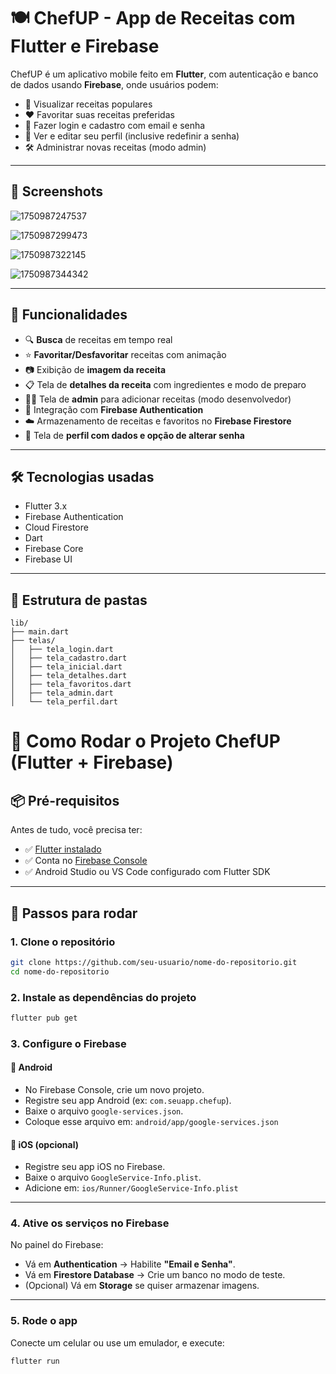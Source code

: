 # 🍽️ ChefUP - App de Receitas com Flutter e Firebase

ChefUP é um aplicativo mobile feito em **Flutter**, com autenticação e banco de dados usando **Firebase**, onde usuários podem:

- 📖 Visualizar receitas populares
- ❤️ Favoritar suas receitas preferidas
- 🔐 Fazer login e cadastro com email e senha
- 👤 Ver e editar seu perfil (inclusive redefinir a senha)
- 🛠️ Administrar novas receitas (modo admin)

---

## 📱 Screenshots

![1750987247537](image/README/1750987247537.png)

![1750987299473](image/README/1750987299473.png)

![1750987322145](image/README/1750987322145.png)

![1750987344342](image/README/1750987344342.png)

---

## 🚀 Funcionalidades

- 🔍 **Busca** de receitas em tempo real
- ⭐ **Favoritar/Desfavoritar** receitas com animação
- 📷 Exibição de **imagem da receita**
- 📋 Tela de **detalhes da receita** com ingredientes e modo de preparo
- 🧑‍🍳 Tela de **admin** para adicionar receitas (modo desenvolvedor)
- 🔐 Integração com **Firebase Authentication**
- ☁️ Armazenamento de receitas e favoritos no **Firebase Firestore**
- 👤 Tela de **perfil com dados e opção de alterar senha**

---

## 🛠️ Tecnologias usadas

- Flutter 3.x
- Firebase Authentication
- Cloud Firestore
- Dart
- Firebase Core
- Firebase UI

---

## 🧪 Estrutura de pastas

```plaintext
lib/
├── main.dart
├── telas/
│   ├── tela_login.dart
│   ├── tela_cadastro.dart
│   ├── tela_inicial.dart
│   ├── tela_detalhes.dart
│   ├── tela_favoritos.dart
│   ├── tela_admin.dart
│   └── tela_perfil.dart
```


# 🚀 Como Rodar o Projeto ChefUP (Flutter + Firebase)

## 📦 Pré-requisitos

Antes de tudo, você precisa ter:

- ✅ [Flutter instalado](https://docs.flutter.dev/get-started/install)
- ✅ Conta no [Firebase Console](https://console.firebase.google.com/)
- ✅ Android Studio ou VS Code configurado com Flutter SDK

---

## 🔧 Passos para rodar

### 1. Clone o repositório

```bash
git clone https://github.com/seu-usuario/nome-do-repositorio.git
cd nome-do-repositorio
```

### 2. Instale as dependências do projeto

```bash
flutter pub get
```

### 3. Configure o Firebase

#### 🔹 Android

- No Firebase Console, crie um novo projeto.
- Registre seu app Android (ex: `com.seuapp.chefup`).
- Baixe o arquivo `google-services.json`.
- Coloque esse arquivo em:
  `android/app/google-services.json`

#### 🔹 iOS (opcional)

- Registre seu app iOS no Firebase.
- Baixe o arquivo `GoogleService-Info.plist`.
- Adicione em:
  `ios/Runner/GoogleService-Info.plist`

---

### 4. Ative os serviços no Firebase

No painel do Firebase:

- Vá em **Authentication** → Habilite **"Email e Senha"**.
- Vá em **Firestore Database** → Crie um banco no modo de teste.
- (Opcional) Vá em **Storage** se quiser armazenar imagens.

---

### 5. Rode o app

Conecte um celular ou use um emulador, e execute:

```bash
flutter run
```
